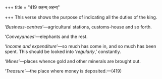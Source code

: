 +++
title = "419 अहन्य् अहन्य्"

+++
This verse shows the purpose of indicating all the duties of the king.

‘*Business-centres*’—agricultural stations, customs-house and so forth.

‘*Conveyances*’—elephants and the rest.

‘*Income and expenditure*’—so much has come in, and so much has been
spent. This should be looked into ‘*regularly*,’ constantly.

‘*Mines*’—places whence gold and other minerals are brought out.

‘*Treasure*’—the place where money is deposited.—(419)


